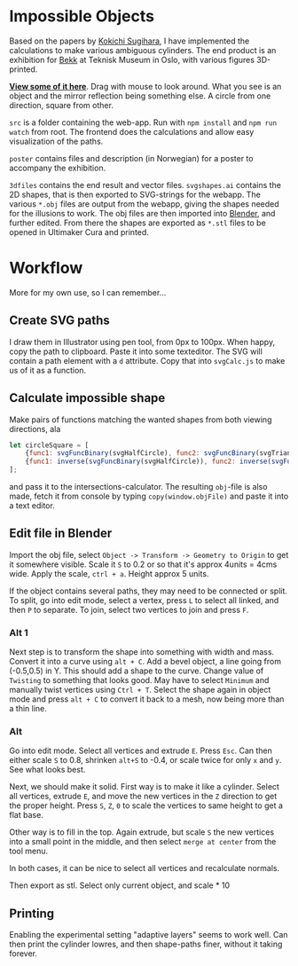 # Impossible Objects

Based on the papers by [Kokichi Sugihara](http://www.isc.meiji.ac.jp/~kokichis/Welcomee.html), I have implemented
the calculations to make various ambiguous cylinders. The end product is an exhibition for [Bekk](https://www.bekk.no/)
at Teknisk Museum in Oslo, with various figures 3D-printed.


[**View some of it here**](https://matsemann.github.io/impossible-objects/). Drag with mouse to look around.
What you see is an object and the mirror reflection being something else. A circle from one direction, square from other.

`src` is a folder containing the web-app. Run with `npm install` and `npm run watch` from root.
The frontend does the calculations and allow easy visualization of the paths.

`poster` contains files and description (in Norwegian) for a poster to accompany the exhibition.

`3dfiles` contains the end result and vector files. `svgshapes.ai` contains the 2D shapes, that is then exported to SVG-strings for the webapp.
The various `*.obj` files are output from the webapp, giving the shapes needed for the illusions to work.
The obj files are then imported into [Blender](https://www.blender.org/), and further edited. From there the shapes are exported as
`*.stl` files to be opened in Ultimaker Cura and printed.

# Workflow

More for my own use, so I can remember...

## Create SVG paths

I draw them in Illustrator using pen tool, from 0px to 100px. When happy, copy the path to clipboard.
Paste it into some texteditor. The SVG will contain a path element with a `d` attribute. Copy that into `svgCalc.js` to make us
of it as a function.

## Calculate impossible shape

Make pairs of functions matching the wanted shapes from both viewing directions, ala
```javascript
let circleSquare = [
    {func1: svgFuncBinary(svgHalfCircle), func2: svgFuncBinary(svgTriangle)},
    {func1: inverse(svgFuncBinary(svgHalfCircle)), func2: inverse(svgFuncBinary(svgTriangle))},
];
```
and pass it to the intersections-calculator. The resulting `obj`-file
is also made, fetch it from console by typing `copy(window.objFile)` and paste it into a text editor.

## Edit file in Blender

Import the obj file, select `Object -> Transform -> Geometry to Origin` to get it somewhere visible.
Scale it `S` to 0.2 or so that it's approx 4units = 4cms wide. Apply the scale, `ctrl + a`. Height approx 5 units.

If the object contains several paths, they may need to be connected or split.
To split, go into edit mode, select a vertex, press `L` to select all linked, and then `P` to separate.
To join, select two vertices to join and press `F`.


### Alt 1
Next step is to transform the shape into something with width and mass. Convert it into a curve using `alt + C`.
Add a bevel object, a line going from (-0.5,0.5) in Y. This should add a shape to the curve. Change value of `Twisting` to
something that looks good. May have to select `Minimum` and manually twist vertices using `Ctrl + T`.
Select the shape again in object mode and press `alt + C` to convert it back to a mesh, now being more than a thin line.

### Alt
Go into edit mode. Select all vertices and extrude `E`. Press `Esc`. Can then either scale `S` to 0.8, shrinken `alt+S` to -0.4, or
scale twice for only `x` and `y`. See what looks best.

Next, we should make it solid. First way is to make it like a cylinder. Select all vertices, extrude `E`, and move the new
vertices in the `Z` direction to get the proper height. Press `S`, `Z`, `0` to scale the vertices to same height to get a flat base.

Other way is to fill in the top. Again extrude, but scale `S` the new vertices into a small point in the middle, and then
select `merge at center` from the tool menu.

In both cases, it can be nice to select all vertices and recalculate normals.

Then export as stl. Select only current object, and scale * 10

## Printing

Enabling the experimental setting "adaptive layers" seems to work well.
Can then print the cylinder lowres, and then shape-paths finer, without it taking forever.